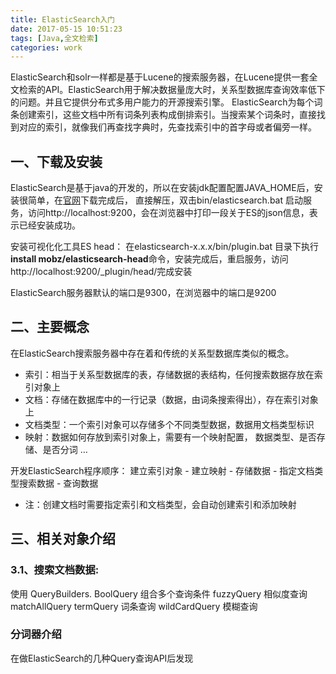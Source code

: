 ```yaml
---
title: ElasticSearch入门
date: 2017-05-15 10:51:23
tags: [Java,全文检索]
categories: work
---
```


ElasticSearch和solr一样都是基于Lucene的搜索服务器，在Lucene提供一套全文检索的API。ElasticSearch用于解决数据量庞大时，关系型数据库查询效率低下的问题。并且它提供分布式多用户能力的开源搜索引擎。
ElasticSearch为每个词条创建索引，这些文档中所有词条列表构成倒排索引。当搜索某个词条时，直接找到对应的索引，就像我们再查找字典时，先查找索引中的首字母或者偏旁一样。
 
<!-- more-->

## 一、下载及安装
ElasticSearch是基于java的开发的，所以在安装jdk配置配置JAVA_HOME后，安装很简单，在[官网]( https://www.elastic.co/products/elasticsearch)下载完成后，
直接解压，双击bin/elasticsearch.bat 启动服务，访问http://localhost:9200，会在浏览器中打印一段关于ES的json信息，表示已经安装成功。
 
安装可视化化工具ES head： 
在elasticsearch-x.x.x/bin/plugin.bat 目录下执行**install mobz/elasticsearch-head**命令，安装完成后，重启服务，访问http://localhost:9200/_plugin/head/完成安装

ElasticSearch服务器默认的端口是9300，在浏览器中的端口是9200

## 二、主要概念
在ElasticSearch搜索服务器中存在着和传统的关系型数据库类似的概念。
- 索引：相当于关系型数据库的表，存储数据的表结构，任何搜索数据存放在索引对象上
- 文档：存储在数据库中的一行记录（数据，由词条搜索得出），存在索引对象上
- 文档类型：一个索引对象可以存储多个不同类型数据，数据用文档类型标识
- 映射：数据如何存放到索引对象上，需要有一个映射配置， 数据类型、是否存储、是否分词 …

开发ElasticSearch程序顺序：
建立索引对象 - 建立映射 - 存储数据 - 指定文档类型搜索数据 - 查询数据

* 注：创建文档时需要指定索引和文档类型，会自动创建索引和添加映射

## 三、相关对象介绍
### 3.1、搜索文档数据:
使用
QueryBuilders.
BoolQuery 组合多个查询条件
fuzzyQuery 相似度查询
matchAllQuery
termQuery 词条查询
wildCardQuery 模糊查询
### 分词器介绍

在做ElasticSearch的几种Query查询API后发现









